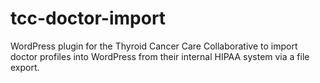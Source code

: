 # tcc-doctor-import
WordPress plugin for the Thyroid Cancer Care Collaborative to import doctor profiles into WordPress from their internal HIPAA system via a file export.

